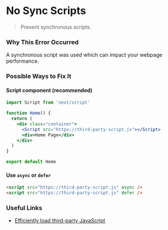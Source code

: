 # No Sync Scripts

> Prevent synchronous scripts.

### Why This Error Occurred

A synchronous script was used which can impact your webpage performance.

### Possible Ways to Fix It

#### Script component (recommended)

```jsx
import Script from 'next/script'

function Home() {
  return (
    <div class="container">
      <Script src="https://third-party-script.js"></Script>
      <div>Home Page</div>
    </div>
  )
}

export default Home
```

#### Use `async` or `defer`

```html
<script src="https://third-party-script.js" async />
<script src="https://third-party-script.js" defer />
```

### Useful Links

- [Efficiently load third-party JavaScript](https://web.dev/efficiently-load-third-party-javascript/)
